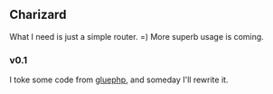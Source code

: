 ## Charizard
What I need is just a simple router. =)
More superb usage is coming.

### v0.1
I toke some code from [gluephp](http://www.gluephp.net), and someday I'll rewrite it.
